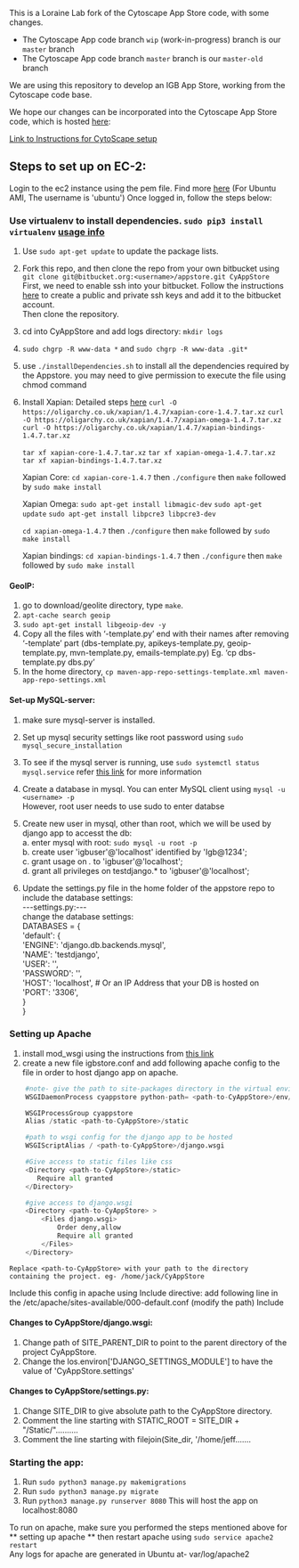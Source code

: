 This is a Loraine Lab fork of the Cytoscape App Store code, with some changes.

* The Cytoscape App code branch `wip` (work-in-progress) branch is our `master` branch
* The Cytoscape App code branch `master` branch is our `master-old` branch

We are using this repository to develop an IGB App Store, working from the Cytoscape code base. 

We hope our changes can be incorporated into the Cytoscape App Store code, which is hosted [here](https://github.com/cytoscape/appstore):

[Link to Instructions for CytoScape setup](https://github.com/cytoscape/appstore/wiki/Steps-to-Setup-Cytoscape-Appstore-on-VM)

## Steps to set up on EC-2:

Login to the ec2 instance using the pem file. Find more [here](https://docs.aws.amazon.com/AWSEC2/latest/UserGuide/putty.html)
(For Ubuntu AMI, The username is 'ubuntu')
Once logged in, follow the steps below:

### Use virtualenv to install dependencies. `sudo pip3 install virtualenv` [usage info](https://virtualenv.pypa.io/en/latest/userguide/#usage)
1. Use `sudo apt-get update` to update the package lists.
2. Fork this repo, and then clone the repo from your own bitbucket using `git clone git@bitbucket.org:<username>/appstore.git CyAppStore`
	First, we need to enable ssh into your bitbucket. Follow the instructions [here](https://confluence.atlassian.com/bitbucket/set-up-an-ssh-key-728138079.html#SetupanSSHkey-ssh2) to create a public and private ssh keys and add it to the bitbucket account.  
	Then clone the repository.
3. cd into CyAppStore and add logs directory: `mkdir logs`
4. `sudo chgrp -R www-data *` and `sudo chgrp -R www-data .git*`
5. use `./installDependencies.sh` to install all the dependencies required by the Appstore. you may need to give permission to execute the file using chmod command

6. Install Xapian: Detailed steps [here](https://xapian.org/docs/install.html)
	`curl -O https://oligarchy.co.uk/xapian/1.4.7/xapian-core-1.4.7.tar.xz`
	`curl -O https://oligarchy.co.uk/xapian/1.4.7/xapian-omega-1.4.7.tar.xz`
	`curl -O https://oligarchy.co.uk/xapian/1.4.7/xapian-bindings-1.4.7.tar.xz`
	
	`tar xf xapian-core-1.4.7.tar.xz`
	`tar xf xapian-omega-1.4.7.tar.xz`
	`tar xf xapian-bindings-1.4.7.tar.xz`
	
	Xapian Core:
	`cd xapian-core-1.4.7` then `./configure` then `make` followed by `sudo make install`
	
	Xapian Omega:
	`sudo apt-get install libmagic-dev`
	`sudo apt-get update`
	`sudo apt-get install libpcre3 libpcre3-dev`
	
	`cd xapian-omega-1.4.7` then `./configure` then `make` followed by `sudo make install`
	
	Xapian bindings:
	`cd xapian-bindings-1.4.7` then `./configure` then `make` followed by `sudo make install`

#### GeoIP:

1. go to download/geolite directory, type `make`.
2. `apt-cache search geoip`
3. `sudo apt-get install libgeoip-dev -y`
4. Copy all the files with ‘-template.py’ end with their names after removing ‘-template’ part (dbs-template.py, apikeys-template.py, geoip-template.py, mvn-template.py, emails-template.py) Eg. ‘cp dbs-template.py dbs.py’
5. In the home directory, `cp maven-app-repo-settings-template.xml maven-app-repo-settings.xml`

#### Set-up MySQL-server:
1. make sure mysql-server is installed.
2. Set up mysql security settings like root password using `sudo mysql_secure_installation`
3. To see if the mysql server is running, use `sudo systemctl status mysql.service`
refer [this link](https://www.digitalocean.com/community/tutorials/how-to-install-the-latest-mysql-on-ubuntu-16-04#step-2-%E2%80%94-installing-mysql) for more information 

4. Create a database in mysql. You can enter MySQL client using `mysql -u <username> -p`  
	However, root user needs to use sudo to enter databse
5. Create new user in mysql, other than root, which we will be used by django app to accesst the db:  
	a. enter mysql with root: `sudo mysql -u root -p`  
	b. create user 'igbuser'@'localhost' identified by 'Igb@1234';  
	c. grant usage on *.* to 'igbuser'@'localhost';  
	d. grant all privileges on testdjango.* to 'igbuser'@'localhost';  
6. Update the settings.py file in the home folder of the appstore repo to include the database settings:   
	---settings.py:---  
change the database settings:  
		DATABASES = {  
	    'default': {  
	        'ENGINE': 'django.db.backends.mysql',  
	        'NAME': 'testdjango',  
	        'USER': '<username-of-mysql-user>',  
	        'PASSWORD': '<password-of-mysql-user>',  
	        'HOST': 'localhost',   # Or an IP Address that your DB is hosted on  
	        'PORT': '3306',  
			  }  
	   }  

### Setting up Apache

1. install mod_wsgi using the instructions from [this link](https://modwsgi.readthedocs.io/en/develop/user-guides/quick-installation-guide.html)
2. create a new file igbstore.conf and add following apache config to the file in order to host django app on apache.   

```python
	#note- give the path to site-packages directory in the virtual enviornment ('env' here), where django is installed. doesnt work without virtual environment.   
	WSGIDaemonProcess cyappstore python-path= <path-to-CyAppStore>/env/lib/python3.6/site-packages   

	WSGIProcessGroup cyappstore   
	Alias /static <path-to-CyAppStore>/static   

	#path to wsgi config for the django app to be hosted   
	WSGIScriptAlias / <path-to-CyAppStore>/django.wsgi   

	#Give access to static files like css   
	<Directory <path-to-CyAppStore>/static>   
	   Require all granted   
	</Directory>   

	#give access to django.wsgi   
	<Directory <path-to-CyAppStore> >   
		<Files django.wsgi>   
			Order deny,allow   
			Require all granted   
		</Files>   
	</Directory>  
```

	Replace <path-to-CyAppStore> with your path to the directory containing the project. eg- /home/jack/CyAppStore  

Include this config in apache using Include directive:
	add following line in the /etc/apache/sites-available/000-default.conf (modify the path)
	Include <path to cyappstore.conf>
	
#### Changes to CyAppStore/django.wsgi:

1. Change path of SITE_PARENT_DIR to point to the parent directory of the project CyAppStore.
2. Change the los.environ['DJANGO_SETTINGS_MODULE'] to have the value of 'CyAppStore.settings'


#### Changes to CyAppStore/settings.py:
1. Change SITE_DIR to give absolute path to the CyAppStore directory.
2. Comment the line starting with STATIC_ROOT = SITE_DIR + "/Static/"..........
3. Comment the line starting with filejoin(Site_dir, '/home/jeff.......

### Starting the app:
1. Run `sudo python3 manage.py makemigrations`
2. Run `sudo python3 manage.py migrate`
3. Run `python3 manage.py runserver 8080` This will host the app on localhost:8080  


To run on apache, make sure you performed the steps mentioned above for ** setting up apache ** then restart apache using `sudo service apache2 restart`  
Any logs for apache are generated in Ubuntu at- var/log/apache2



